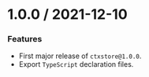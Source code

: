 # 1.0.0 / 2021-12-10

### Features

-   First major release of `ctxstore@1.0.0`.
-   Export `TypeScript` declaration files.
